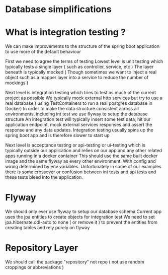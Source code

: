# Database simplifications

# What is integration testing ?
We can make improvements to the structure of the spring boot application to use more of the default behaviour

First we need to agree the terms of testing
Lowest level is unit testing which typically tests a single layer ( such as controller, service, etc ) 
The layer beneath is typically mocked
( Though sometimes we want to inject a real object such as a mapper layer into a service to reduce the number of mockings )

Next level is integration testing which tries to test as much of the current project as possible
We typically mock external http services but try to use a real database ( using TestContainers to run a real postgres database in Docker)
In order to make the data structure consistent across all environments, including int test we use flyway to setup the database structure 
An integration test will typically insert some test data, hit our application endpoint, mock external services responses and assert the response and any data updates.
Integration testing usually spins up the spring boot app and is therefore slower to start up

Next level is acceptance testing or api-testing or ui-testing which is typically outside our application and relies on our app and any other related apps running in a docker container
This should use the same built docker image and the same flyway as every other environment.
With config and wiring determined by env variables.
Unfortunately in some of our examples there is some crossover or confusion between int tests and api tests and these tests bleed into the application.


# Flyway
We should only ever use flyway to setup our database schema
Current app uses the jpa entities to create objects for integration test
We need to set jpa.hibernate.ddl-auto to none ( or remove it ) to prevent the entities from creating tables and rely purely on flyway


# Repository Layer
We should call the package "repository" not repo ( not use random croppings or abbreviations )





